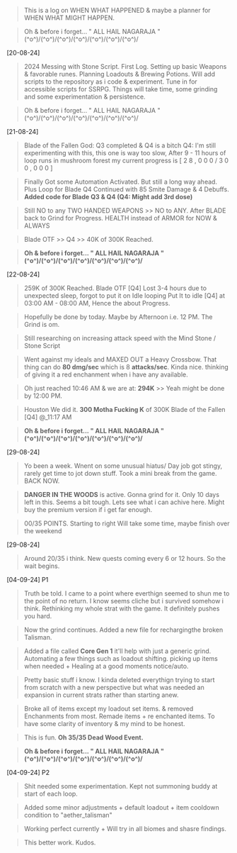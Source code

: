 > This is a log on WHEN WHAT HAPPENED & maybe a planner for WHEN WHAT MIGHT HAPPEN.

> Oh & before i forget... " ALL HAIL NAGARAJA "
> \(^o^)/\(^o^)/\(^o^)/\(^o^)/\(^o^)/\(^o^)/\(^o^)/ 


[20-08-24] 

> 2024 Messing with Stone Script. First Log.
> Setting up basic Weapons & favorable runes.
> Planning Loadouts & Brewing Potions.
> Will add scripts to the repository as i code & experiment.
> Tune in for accessible scripts for SSRPG.
> Things will take time, some grinding and some experimentation & persistence. 

> Oh & before i forget... " ALL HAIL NAGARAJA "
> \(^o^)/\(^o^)/\(^o^)/\(^o^)/\(^o^)/\(^o^)/\(^o^)/ 


[21-08-24]

> Blade of the Fallen God: Q3 completed & Q4 is a bitch 
> Q4: I'm still experimenting with this, this one is way too slow, 
> After 9 - 11 hours of loop runs in mushroom forest my current progress is [ 2 8 , 0 0 0 / 3 0 0 , 0 0 0 ]

> Finally Got some Automation Activated. But still a long way ahead.
> Plus Loop for Blade Q4 Continued with 85 Smite Damage & 4 Debuffs.
> **Added code for Blade Q3 & Q4 (Q4: Might add 3rd dose)**

> Still NO to any TWO HANDED WEAPONS >> NO to ANY.
> After BLADE back to Grind for Progress. 
> HEALTH instead of ARMOR for NOW & ALWAYS

> Blade OTF >> Q4 >> 40K of 300K Reached.

> **Oh & before i forget... " ALL HAIL NAGARAJA " \(^o^)/\(^o^)/\(^o^)/\(^o^)/\(^o^)/\(^o^)/\(^o^)/**


[22-08-24]

> 259K of 300K Reached. Blade OTF [Q4]
> Lost 3-4 hours due to unexpected sleep, forgot to put it on Idle looping
> Put It to idle [Q4] at 03:00 AM - 08:00 AM, Hence the about Progress.

> Hopefully be done by today. Maybe by Afternoon i.e. 12 PM. The Grind is om.

> Still researching on increasing attack speed with the Mind Stone / Stone Script

> Went against my ideals and MAXED OUT a Heavy Crossbow. That thing can do **80 dmg/sec** which is 8 **attacks/sec**. Kinda nice. thinking of giving it a red enchanment when i have any available. 

> Oh just reached 10:46 AM & we are at: **294K** >> Yeah might be done by 12:00 PM.

> Houston We did it. **300 Motha Fucking K** of 300K Blade of the Fallen [Q4] @_11:17 AM

> **Oh & before i forget... " ALL HAIL NAGARAJA " \(^o^)/\(^o^)/\(^o^)/\(^o^)/\(^o^)/\(^o^)/\(^o^)/**


[29-08-24]

> Yo been a week. Wnent on some unusual hiatus/ Day job got stingy, rarely get time to jot down stuff.
> Took a mini break from the game. BACK NOW.

> **DANGER IN THE WOODS** is active. Gonna grind for it. Only 10 days left in this. Seems a bit tough. Lets see what i can achive here.
> Might buy the premium version if i get far enough.

> 00/35 POINTS. Starting to right
> Will take some time, maybe finish over the weekend


[29-08-24]

> Around 20/35 i think. New quests coming every 6 or 12 hours. So the wait begins.


[04-09-24] P1

> Truth be told. I came to a point where everthign seemed to shun me to the point of no return.
> I know seems cliche but i survived somehow i think. Rethinking my whole strat with the game. It definitely pushes you hard.

> Now the grind continues. Added a new file for rechargingthe broken Talisman.

> Added a file called **Core Gen 1** it'll help with just a generic grind. Automating a few things such as loadout shifting. picking up items when needed + Healing at a good moments notice/auto.

> Pretty basic stuff i know. I kinda deleted everythign trying to start from scratch with a new perspective but what was needed an expansion in current strats rather than starting anew.

>  Broke all of items except my loadout set items. & removed Enchanments from most. Remade items + re enchanted items. To have some clarity of inventory & my mind to be honest.

> This is fun. **Oh 35/35 Dead Wood Event.**

> **Oh & before i forget... " ALL HAIL NAGARAJA " \(^o^)/\(^o^)/\(^o^)/\(^o^)/\(^o^)/\(^o^)/\(^o^)/**


[04-09-24] P2

> Shit needed some experimentation. Kept not summoning buddy at start of each loop.

> Added some minor adjustments + default loadout + item cooldown condition to "aether_talisman"

> Working perfect currently + Will try in all biomes and shasre findings. 

> This better work. Kudos. 

